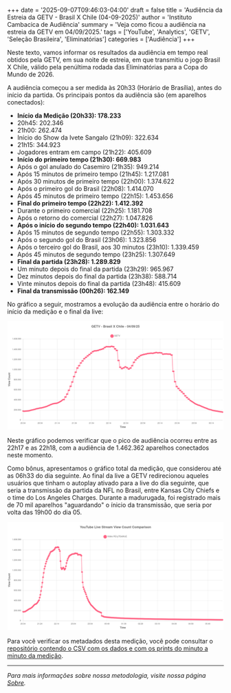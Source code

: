 +++
date = '2025-09-07T09:46:03-04:00'
draft = false
title = 'Audiência da Estreia da GETV - Brasil X Chile (04-09-2025)'
author = 'Instituto Cambacica de Audiência'
summary = 'Veja como ficou a audiência na estreia da GETV em 04/09/2025.'
tags = ['YouTube', 'Analytics', 'GETV', 'Seleção Brasileira', 'Eliminatórias']
categories = ['Audiência']
+++

Neste texto, vamos informar os resultados da audiência em tempo real obtidos pela GETV, em sua noite de estreia, em que transmitiu o jogo Brasil X Chile, válido pela penúltima rodada das Eliminatórias para a Copa do Mundo de 2026.

A audiência começou a ser medida às 20h33 (Horário de Brasília), antes do início da partida. Os principais pontos da audiência são (em aparelhos conectados):
* **Início da Medição (20h33): 178.233**
* 20h45: 202.346
* 21h00: 262.474
* Início do Show da Ivete Sangalo (21h09): 322.634
* 21h15: 344.923
* Jogadores entram em campo (21h22): 405.609
* **Início do primeiro tempo (21h30): 669.983**
* Após o gol anulado do Casemiro (21h35): 949.214
* Após 15 minutos de primeiro tempo (21h45): 1.217.081
* Após 30 minutos de primeiro tempo (22h00): 1.374.622
* Após o primeiro gol do Brasil (22h08): 1.414.070
* Após 45 minutos de primeiro tempo (22h15): 1.453.656
* **Final do primeiro tempo (22h22): 1.412.392**
* Durante o primeiro comercial (22h25): 1.181.708
* Após o retorno do comercial (22h27): 1.047.826
* **Após o início do segundo tempo (22h40): 1.031.643**
* Após 15 minutos de segundo tempo (22h55): 1.303.332
* Após o segundo gol do Brasil (23h06): 1.323.856
* Após o terceiro gol do Brasil, aos 30 minutos (23h10): 1.339.459
* Após 45 minutos de segundo tempo (23h25): 1.307.649
* **Final da partida (23h28): 1.289.829**
* Um minuto depois do final da partida (23h29): 965.967
* Dez minutos depois do final da partida (23h38): 588.714
* Vinte minutos depois do final da partida (23h48): 415.609
* **Final da transmissão (00h26): 162.149**

No gráfico a seguir, mostramos a evolução da audiência entre o horário do início da medição e o final da live:

![Gráfico da audiência da GETV durante a transmissão](getv.png)

Neste gráfico podemos verificar que o pico de audiência ocorreu entre as 22h17 e as 22h18, com a audiência de 1.462.362 aparelhos conectados neste momento.

Como bônus, apresentamos o gráfico total da medição, que considerou até as 06h33 do dia seguinte. Ao final da live a GETV redirecionou aqueles usuários que tinham o autoplay ativado para a live do dia seguinte, que seria a transmissão da partida da NFL no Brasil, entre Kansas City Chiefs e o time do Los Angeles Charges. Durante a madurugada, foi registrado mais de 70 mil aparelhos "aguardando" o ínicio da transmissão, que seria por volta das 19h00 do dia 05.

![Gráfico geral da audiência incluindo o período após a transmissão](geral.png)

Para você verificar os metadados desta medição, você pode consultar o [repositório contendo o CSV com os dados e com os prints do minuto a minuto da medição](https://github.com/institutocambacica/2025-09-05-Estreia-GETV).

---

*Para mais informações sobre nossa metodologia, visite nossa página [Sobre](/sobre).*
